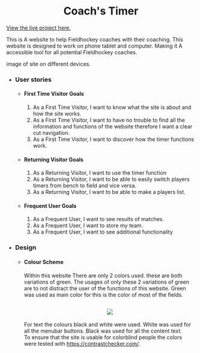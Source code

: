 <h1 align="center">Coach's Timer</h1>

[View the live project here.](#)

This is A website to help Fieldhockey coaches with their coaching. This website is designed to work on phone tablet and computer.
Making it A accessible tool for all potential Fieldhockey coaches.

 image of site on different devices.

-   ### User stories

    -   #### First Time Visitor Goals

        1. As a First Time Visitor, I want to know what the site is about and how the site works.
        2. As a First Time Visitor, I want to have no trouble to find all the information and functions of the website therefore I want a clear cut navigation.
        3. As a First Time Visitor, I want to discover how the timer functions work.
        
    -   #### Returning Visitor Goals

        1. As a Returning Visitor, I want to use the timer function
        2. As a Returning Visitor, I want to be able to easily switch players timers from bench to field and vice versa. 
        3. As a Returning Visitor, I want to be able to make a players list.

    -   #### Frequent User Goals
        1. As a Frequent User, I want to see results of matches.  
        2. As a Frequent User, I want to store my team.
        3. As a Frequent User, I want to see additional functionality

-   ### Design
    -   #### Colour Scheme
        Within this website There are only 2 colors used. these are both variations of green. 
        The usages of only these 2 variations of green are to not distract the user of the functions of this website. 
        Green was used as main color for this is the color of most of the fields.

        <h2 align="center"><img src=assets/validation/colors.JPG></h2>
        
        For text the colours black and white were used. White was used for all the menubar buttons. 
        Black was used for all the content text.  
        To ensure that the site is usable for colorblind people the colors were tested with
        https://contrastchecker.com/.
        
              